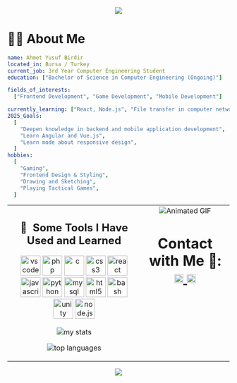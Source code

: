 <p align="center">
  <img src="https://capsule-render.vercel.app/api?type=waving&height=250&color=gradient&text=Hey%20Everyone%20👋&animation=scaleIn&reversal=true&section=header&descAlign=50&descAlignY=50"/>
</p>

# 🧑‍💻 About Me

```yaml
name: Ahmet Yusuf Birdir
located_in: Bursa / Turkey
current_job: 3rd Year Computer Engineering Student
education: ["Bachelor of Science in Computer Engineering (Ongoing)"]

fields_of_interests:
  ["Frontend Development", "Game Development", "Mobile Development"]

currently_learning: ["React, Node.js", "File transfer in computer networks"]
2025_Goals:
  [
    "Deepen knowledge in backend and mobile application development",
    "Learn Angular and Vue.js",
    "Learn mode about responsive design",
  ]
hobbies:
  [
    "Gaming",
    "Frontend Design & Styling",
    "Drawing and Sketching",
    "Playing Tactical Games",
  ]
```

<table width="100%">
  <tr>
    <td width="60%" valign="top">
      <h2 align="center"> 🚀 &nbsp;Some Tools I Have Used and Learned</h2>
      <div align="center">
        <p>
          <img src="https://cdn.jsdelivr.net/gh/devicons/devicon@latest/icons/vscode/vscode-original-wordmark.svg" alt="vscode" width="45" height="45"/>
          <img src="https://cdn.jsdelivr.net/gh/devicons/devicon/icons/php/php-original.svg" alt="php" width="45" height="45"/>
          <img src="https://cdn.jsdelivr.net/gh/devicons/devicon@latest/icons/c/c-original.svg" alt="c" width="45" height="45"/>
          <img src="https://cdn.jsdelivr.net/gh/devicons/devicon@latest/icons/css3/css3-original.svg" alt="css3" width="45" height="45"/>
          <img src="https://cdn.jsdelivr.net/gh/devicons/devicon@latest/icons/react/react-original-wordmark.svg" alt="react" width="45" height="45"/>
          <img src="https://cdn.jsdelivr.net/gh/devicons/devicon@latest/icons/javascript/javascript-original.svg" alt="javascript" width="45" height="45"/>
          <img src="https://cdn.jsdelivr.net/gh/devicons/devicon@latest/icons/python/python-original-wordmark.svg" alt="python" width="45" height="45"/>
          <img src="https://cdn.jsdelivr.net/gh/devicons/devicon@latest/icons/mysql/mysql-original-wordmark.svg" alt="mysql" width="45" height="45"/>
          <img src="https://cdn.jsdelivr.net/gh/devicons/devicon@latest/icons/html5/html5-original-wordmark.svg" alt="html5" width="45" height="45"/>
          <img src="https://cdn.jsdelivr.net/gh/devicons/devicon@latest/icons/bash/bash-original.svg" alt="bash" width="45" height="45"/>
          <img src="https://cdn.jsdelivr.net/gh/devicons/devicon@latest/icons/unity/unity-original.svg" alt="unity" width="45" height="45"/>
          <img src="https://cdn.jsdelivr.net/gh/devicons/devicon@latest/icons/nodejs/nodejs-original-wordmark.svg" alt="node.js" width="45" height="45"/>
        </p>
        <p>
          <img alt="my stats" src="https://github-readme-stats.vercel.app/api?username=ahmetyusufbirdir03&theme=radical" />
        </p>
        <p>
          <img alt="top languages" src="https://github-readme-stats.vercel.app/api/top-langs/?username=ahmetyusufbirdir03&layout=compact&theme=radical" />
        </p>
      </div>
    </td>
    <td width="40%" valign="top">
      <div align="center">
        <img src="https://media.giphy.com/media/v1.Y2lkPTc5MGI3NjExazNyZzRiajhoeTcxaGkzcTlncjM0bnM2MTZncWt6bjBuZjZ3d2JicSZlcD12MV9naWZzX3NlYXJjaCZjdD1n/78XCFBGOlS6keY1Bil/giphy.gif" width="auto" height="auto" alt="Animated GIF"/>
      </div>
      <div>
        <h1 align ="center"> Contact with Me 💬:
          <a align="center" href="https://www.linkedin.com/in/ahmet-yusuf-birdir-199719253/">
            <img src="https://upload.wikimedia.org/wikipedia/commons/8/81/LinkedIn_icon.svg" alt="LinkedIn Profile" height="20"> 
          </a>
          <a href="mailto:ahmet.yusuf.birdir1@gmail.com">
            <img src="https://cdn4.iconfinder.com/data/icons/logos-brands-in-colors/48/google-gmail-1024.png" alt="Gmail ile Mail Gönder" width="20"/>
          </a>
        </h1>
      </div>
    </td>
  </tr>
</table>

<p align="center">
  <img src="https://capsule-render.vercel.app/api?type=waving&height=250&color=gradient&text=Nice%20to%20Meet%20You🙏&animation=scaleIn&reversal=true&section=footer"/>
</p>
